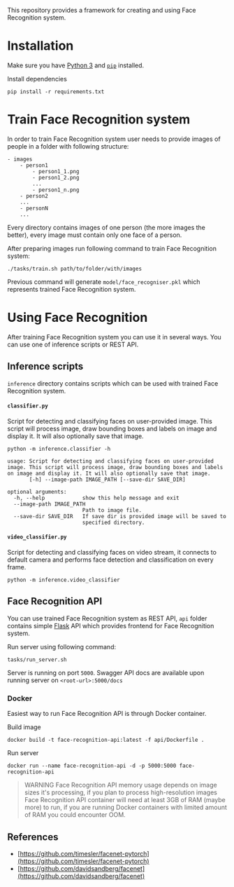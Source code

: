 This repository provides a framework for creating and using Face Recognition system. 

# Installation
Make sure you have [Python 3](https://realpython.com/installing-python/) and 
[`pip`](https://www.makeuseof.com/tag/install-pip-for-python/) installed.

Install dependencies
```
pip install -r requirements.txt
```

# Train Face Recognition system
In order to train Face Recognition system user needs to provide images of people in a folder with following structure: 

```
- images 
    - person1
        - person1_1.png
        - person1_2.png
        ...
        - person1_n.png
    - person2
    ...
    - personN
    ...
```

Every directory contains images of one person (the more images the better), every image must contain only one face of a 
person.

After preparing images run following command to train Face Recognition system:
```
./tasks/train.sh path/to/folder/with/images
``` 
Previous command will generate `model/face_recogniser.pkl` which represents trained Face Recognition system.

# Using Face Recognition

After training Face Recognition system you can use it in several ways. You can use one of inference scripts or REST API. 

## Inference scripts

`inference` directory contains scripts which can be used with trained Face Recognition system.

#### `classifier.py`
Script for detecting and classifying faces on user-provided image. This script will process image, draw bounding boxes 
and labels on image and display it. It will also optionally save that image.
```
python -m inference.classifier -h
```
```
usage: Script for detecting and classifying faces on user-provided image. This script will process image, draw bounding boxes and labels on image and display it. It will also optionally save that image.
       [-h] --image-path IMAGE_PATH [--save-dir SAVE_DIR]

optional arguments:
  -h, --help            show this help message and exit
  --image-path IMAGE_PATH
                        Path to image file.
  --save-dir SAVE_DIR   If save dir is provided image will be saved to
                        specified directory.
```

#### `video_classifier.py`
Script for detecting and classifying faces on video stream, it connects to default camera and performs face detection 
and classification on every frame.
```
python -m inference.video_classifier
```

## Face Recognition API
You can use trained Face Recognition system as REST API, `api` folder contains simple 
[Flask](https://palletsprojects.com/p/flask/) API which provides frontend for Face Recognition system.

Run server using following command:
```
tasks/run_server.sh
```

Server is running on port `5000`.
Swagger API docs are available upon running server on `<root-url>:5000/docs`       

### Docker
Easiest way to run Face Recognition API is through Docker container.

Build image
```
docker build -t face-recognition-api:latest -f api/Dockerfile .
```

Run server
```
docker run --name face-recognition-api -d -p 5000:5000 face-recognition-api
```

> WARNING Face Recognition API memory usage depends on image sizes it's processing, if you plan to process 
high-resolution images Face Recognition API container will need at least 3GB of RAM (maybe more) to run, if you are 
running Docker containers with limited amount of RAM you could encounter OOM. 

## References
* [https://github.com/timesler/facenet-pytorch](https://github.com/timesler/facenet-pytorch)
* [https://github.com/davidsandberg/facenet](https://github.com/davidsandberg/facenet)
